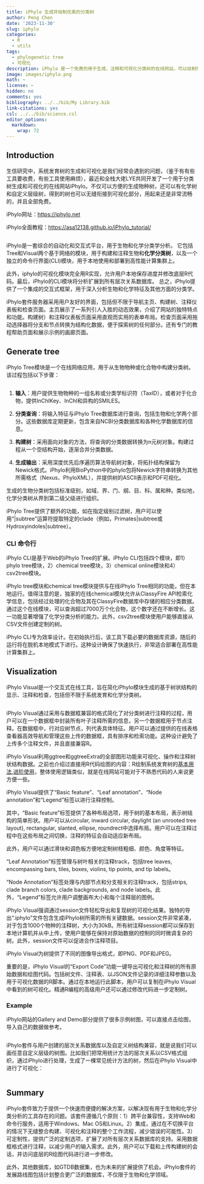 ```yaml
---
title: iPhylo 生成并绘制优美的分类树
author: Peng Chen
date: '2023-11-30'
slug: iphylo
categories:
  - R
  - utils
tags:
  - phylogenetic tree
  - 可视化
description: iPhylo 是一个免费的用于生成，注释和可视化分类树的在线网站，可以绘制物种，化合物和其他层级结构的各种树图并方便地添加复杂注释信息。
image: images/iphylo.png
math: ~
license: ~
hidden: no
comments: yes
bibliography: ../../bib/My Library.bib
link-citations: yes
csl: ../../bib/science.csl
editor_options: 
  markdown: 
    wrap: 72
---
```


## Introduction

生信研究中，系统发育树的生成和可视化是我们经常会遇到的问题，（鉴于有有些工具要收费，有些工具使用麻烦），最近和全栈大佬LYE共同开发了一个用于分类树生成和可视化的在线网站iPhylo。不仅可以方便的生成物种树，还可以有化学树和自定义层级树，得到的树也可以无缝衔接到可视化部分，用起来还是非常流畅的，并且全部免费。

iPhylo网址：<https://iphylo.net>

iPhylo全面教程：<https://asa12138.github.io/iPhylo_tutorial/>

<img src="images/iphylo_main.png" title=""/>

iPhylo是一套综合的自动化和交互式平台，用于生物和化学分类学分析。
它包括Tree和Visual两个基于网络的模块，用于构建和注释生物和**化学分类树**，以及一个独立的命令行界面(CLI)模块，用于本地使用和部署到高性能计算集群上。

此外，iphylo的可视化模块完全用R实现，允许用户本地保存进度并修改底层R代码。最后，iPhylo的CLI模块将分析扩展到所有层次关系数据库。
总之，iPhylo提供了一个集成的交互式框架，用于深入分析生物和化学特征及其他方面的分类学。

iPhylo套件服务器采用用户友好的界面，包括但不限于导航主页、构建树、注释仪表板和检查页面。主页展示了一系列引人入胜的动态效果，介绍了网站的独特特点和功能。构建树）和注释仪表板页面采用直观而实用的表单布局。检查页面采用拖动选择器将分支和节点转换为结构化数据，便于探索树的任何部分。还有专门的教程帮助页面和展示示例的画廊页面。

## Generate tree

iPhylo Tree模块是一个在线网络应用，用于从生物物种或化合物中构建分类树。该过程包括以下步骤：

<img src="images/iphylo_tree.png" title=""/>

1.  **输入**：用户提供生物物种的一组名称或分类学标识符（TaxID），或者对于化合物，提供InChIKey、InChI和异构的SMILES。

2.  **分类查询**：将输入特征与iPhylo Tree数据库进行查询，包括生物和化学两个部分。这些数据库定期更新，包含来自NCBI分类数据库和各种化学数据库的信息。

3.  **构建树**：采用面向对象的方法，将查询的分类数据转换为n元树对象。构建过程从一个空结构开始，逐渐合并分类数据。

4.  **生成输出**：采用深度优先后序遍历算法导航树对象，将拓扑结构保留为Newick格式。iPhylo利用BioPython中的phylo包将Newick字符串转换为其他所需格式（Nexus、PhyloXML），并提供树的ASCII表示和PDF可视化。

生成的生物分类树包括标准级别，如域、界、门、纲、目、科、属和种。类似地，化学分类树从界到第二级父级进行组织。

iPhylo Tree提供了额外的功能，如在指定级别过滤树，用户可以使用“\|subtree”运算符提取特定的clade（例如，Primates\|subtree或Hydroxyindoles\|subtree）。

### CLI 命令行

iPhylo CLI是基于Web的iPhylo Tree的扩展。iPhylo CLI包括四个模块，即1）phylo tree模块，2）chemical tree模块，3）chemical online模块和4）csv2tree模块。

iPhylo tree模块和chemical tree模块提供与在线iPhylo Tree相同的功能，但在本地运行。值得注意的是，独家的在线chemical模块允许从ClassyFire API检索化学信息，包括经过处理的化合物及其在ClassyFire数据库中存储的相应分类数据。通过这个在线模块，可以查询超过7000万个化合物，这个数字还在不断增长。这一功能显著增强了化学分类分析的能力。此外，csv2tree模块使用户能够直接从CSV文件创建定制的树。

iPhylo CLI专为效率设计。在初始执行后，该工具下载必要的数据库资源，随后的运行将在脱机本地模式下进行。这种设计确保了快速执行，非常适合部署在高性能计算集群上。

## Visualization

iPhylo Visual是一个交互式在线工具，旨在简化iPhylo模块生成的基于树状结构的显示、注释和检查，包括但不限于系统发育和化学分类树。

<img src="images/iphylo_vis.png" title=""/>

iPhylo Visual通过采用与数据框兼容的格式简化了对分类树进行注释的过程，用户可以在一个数据框中封装所有叶子注释所需的信息，另一个数据框用于节点注释。在数据框中，行对应树节点，列代表具体特征。用户可以通过提供的在线表格查看器高效导航和管理这些上传的数据框，具有排序和检索功能。这种设计避免了上传多个注释文件，并且直接兼容R。

iPhylo Visual利用ggtree和ggtreeExtra的全部图形功能来可视化、操作和注释树状结构数据。之前也介绍过直接用R代码绘图的内容：R绘制系统发育树的[基本用法](../r-tree),[进阶使用](../r-tree2)，整体使用逻辑类似，就是在线网站可能对于不熟悉代码的人来说更方便一些。

iPhylo Visual提供了“Basic feature”、“Leaf annotation”、“Node annotation”和“Legend”标签以进行注释控制。

其中，“Basic feature”标签提供了各种布局选项，用于树的基本布局，表示树结构的简单形状。用户可以从circular, inward circular, daylight (an unrooted tree layout), rectangular, slanted, ellipse, roundrect中选择布局。用户可以在注释过程中在这些布局之间切换，注释的特征会自动适应新布局。

此外，用户可以通过滑块和调色板方便地定制树枝粗细、颜色、角度等特征。

“Leaf Annotation”标签管理与树叶相关的注释track，包括tree leaves, encompassing bars, tiles, boxes, violins, tip points, and tip labels。

“Node Annotation”标签处理与内部节点和分支相关的注释track，包括strips, clade branch colors, clade backgrounds, and node labels。此外，“Legend”标签允许用户调整画布大小和每个注释层的图例。

iPhylo Visual强调通过session文件轻松导出和复现树的可视化结果。独特的导出“.iphylo”文件包含生成iPhylo树所需的所有关键数据。session文件非常紧凑，对于包含1000个物种的注释树，大小为30kB。所有树注释session都可以保存到本地计算机并从中上传，使用户能够在保持对原始数据的控制的同时微调复杂的树。此外，session文件可以促进合作注释项目。

iPhylo Visual为树提供了不同的图像导出格式，即PNG、PDF和JPEG。

重要的是，iPhylo Visual的“Export Code”功能一键导出可视化和注释树的所有原始数据和绘图代码。包括树文件、注释表、以JSON文件记录的详细注释参数以及用于可视化数据的R脚本。通过在本地运行此脚本，用户可以复制在iPhylo Visual中看到的树可视化。精通R编程的高级用户还可以通过修改代码进一步定制树。

### Example

iPhylo网站的Gallery and Demo部分提供了很多示例树图，可以直接点击绘图，导入自己的数据做参考。

<img src="images/iphylo.png" title=""/>

iPhylo套件与用户创建的层次关系数据库以及自定义树结构兼容，就是说我们可以画任意自定义层级的树图。比如我们把常用统计方法的层次关系以CSV格式组织，通过iPhylo进行处理，生成了一棵常见统计方法的树，然后在iPhylo Visual中进行了可视化：

<img src="images/iphylo_stat.png" title=""/>

## Summary

iPhylo套件致力于提供一个快速而便捷的解决方案，以解决现有用于生物和化学分类分析的工具存在的问题。该套件遵循几个原则：1）跨平台兼容性，支持Web和命令行服务，适用于Windows、Mac OS和Linux。2）集成，通过在不切换平台的情况下无缝整合构建、可视化和注释的整个工作流程，减少错误的可能性。3）可定制性，提供广泛的定制选项，扩展了对所有层次关系数据库的支持。采用数据框格式进行注释，以减少用户的输入需求。此外，用户可以下载和上传构建树的会话，并访问底层的R绘图代码进行进一步修改。

此外，其他数据库，如GTDB数据集，也为未来的扩展提供了机会。iPhylo套件的发展路线图包括计划整合更广泛的数据库，不仅限于生物和化学领域。
